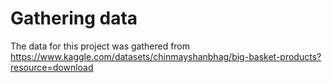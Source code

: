 # Gathering data
The data for this project was gathered from https://www.kaggle.com/datasets/chinmayshanbhag/big-basket-products?resource=download